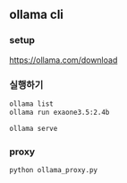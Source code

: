 ## ollama cli

### setup

https://ollama.com/download

### 실행하기

```bash
ollama list
ollama run exaone3.5:2.4b

ollama serve
```

### proxy

```bash
python ollama_proxy.py
```
